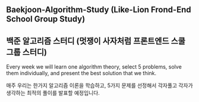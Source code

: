 ## Baekjoon-Algorithm-Study (Like-Lion Frond-End School Group Study)

## 백준 알고리즘 스터디 (멋쟁이 사자처럼 프론트엔드 스쿨 그룹 스터디)

Every week we will learn one algorithm theory, select 5 problems, solve them individually, and present the best solution that we think.

매주 우리는 한가지 알고리즘 이론을 학습하고, 5가지 문제를 선정해서 각자풀고 각자가 생각하는 최적의 풀이를 발표할 예정입니다.


